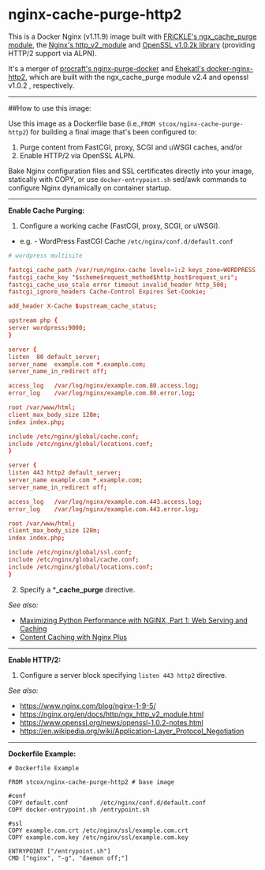 # nginx-cache-purge-http2

This is a Docker Nginx (v1.11.9) image built with [FRiCKLE's ngx_cache_purge module](https://github.com/FRiCKLE/ngx_cache_purge), the [Nginx's http_v2_module](https://nginx.org/en/docs/http/ngx_http_v2_module.html) and [OpenSSL v1.0.2k library](https://www.openssl.org/) (providing HTTP/2 support via ALPN).

It's a merger of [procraft's nginx-purge-docker](https://github.com/procraft/nginx-purge-docker) and [Ehekatl's docker-nginx-http2](https://github.com/Ehekatl/docker-nginx-http2), which are built with the ngx_cache_purge module v2.4 and openssl v1.0.2 , respectively.

---

##How to use this image:

Use this image as a Dockerfile base (i.e.,```FROM stcox/nginx-cache-purge-http2```) for building a final image that's been configured to:

1. Purge content from FastCGI, proxy, SCGI and uWSGI caches, and/or
2. Enable HTTP/2 via OpenSSL ALPN.

Bake Nginx configuration files and SSL certificates directly into your image, statically with COPY, or use ```docker-entrypoint.sh``` sed/awk commands to configure Nginx dynamically on container startup.

---

**Enable Cache Purging:**

1. Configure a working cache (FastCGI, proxy, SCGI, or uWSGI).
  - e.g. - WordPress FastCGI Cache ```/etc/nginx/conf.d/default.conf```
  ```conf
# wordpress multisite

fastcgi_cache_path /var/run/nginx-cache levels=1:2 keys_zone=WORDPRESS:100m inactive=60m;
fastcgi_cache_key "$scheme$request_method$http_host$request_uri";
fastcgi_cache_use_stale error timeout invalid_header http_500;
fastcgi_ignore_headers Cache-Control Expires Set-Cookie;

add_header X-Cache $upstream_cache_status;

upstream php {
  server wordpress:9000;
}

server {
  listen  80 default_server;
  server_name  example.com *.example.com;
  server_name_in_redirect off;

  access_log   /var/log/nginx/example.com.80.access.log;
  error_log    /var/log/nginx/example.com.80.error.log;

  root /var/www/html;
  client_max_body_size 128m;
  index index.php;

  include /etc/nginx/global/cache.conf;
  include /etc/nginx/global/locations.conf;
}

server {
  listen 443 http2 default_server;
  server_name example.com *.example.com;
  server_name_in_redirect off;

  access_log   /var/log/nginx/example.com.443.access.log;
  error_log    /var/log/nginx/example.com.443.error.log;

  root /var/www/html;
  client_max_body_size 128m;
  index index.php;

  include /etc/nginx/global/ssl.conf;
  include /etc/nginx/global/cache.conf;
  include /etc/nginx/global/locations.conf;
}
  ```

2. Specify a \***\_cache_purge** directive. 

_See also:_
- [Maximizing Python Performance with NGINX, Part 1: Web Serving and Caching](https://www.nginx.com/blog/maximizing-python-performance-with-nginx-parti-web-serving-and-caching/)
- [Content Caching with Nginx Plus](https://www.nginx.com/products/content-caching-nginx-plus/)

---
**Enable HTTP/2:**

1. Configure a server block specifying ```listen 443 http2``` directive.

_See also:_
- https://www.nginx.com/blog/nginx-1-9-5/
- https://nginx.org/en/docs/http/ngx_http_v2_module.html
- https://www.openssl.org/news/openssl-1.0.2-notes.html
- https://en.wikipedia.org/wiki/Application-Layer_Protocol_Negotiation


---
**Dockerfile Example:**
```
# Dockerfile Example

FROM stcox/nginx-cache-purge-http2 # base image

#conf
COPY default.conf         /etc/nginx/conf.d/default.conf
COPY docker-entrypoint.sh /entrypoint.sh

#ssl
COPY example.com.crt /etc/nginx/ssl/example.com.crt
COPY example.com.key /etc/nginx/ssl/example.com.key

ENTRYPOINT ["/entrypoint.sh"]
CMD ["nginx", "-g", "daemon off;"]
```
